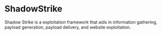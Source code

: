 # ShadowStrike
Shadow Strike is a exploitation framework that aids in information gathering, payload generation, payload delivery, and website exploitation.
